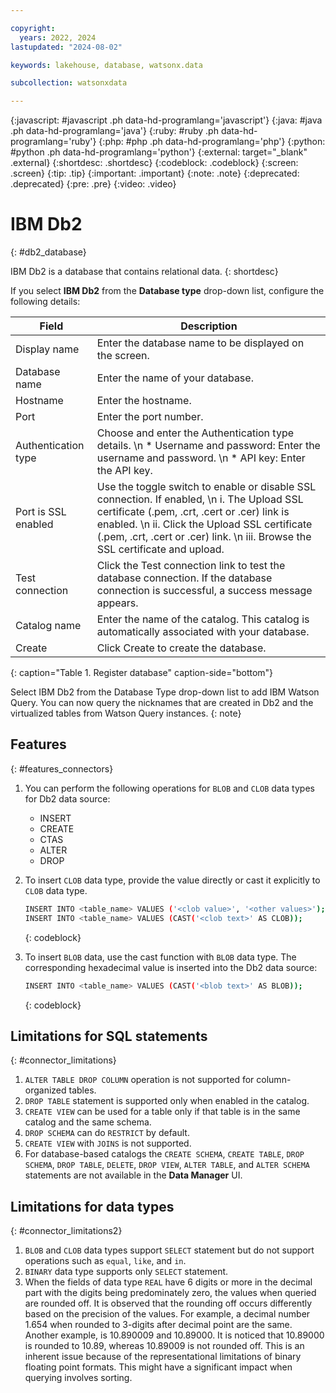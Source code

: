 ```yaml
---

copyright:
  years: 2022, 2024
lastupdated: "2024-08-02"

keywords: lakehouse, database, watsonx.data

subcollection: watsonxdata

---
```


{:javascript: #javascript .ph data-hd-programlang='javascript'}
{:java: #java .ph data-hd-programlang='java'}
{:ruby: #ruby .ph data-hd-programlang='ruby'}
{:php: #php .ph data-hd-programlang='php'}
{:python: #python .ph data-hd-programlang='python'}
{:external: target="_blank" .external}
{:shortdesc: .shortdesc}
{:codeblock: .codeblock}
{:screen: .screen}
{:tip: .tip}
{:important: .important}
{:note: .note}
{:deprecated: .deprecated}
{:pre: .pre}
{:video: .video}

# IBM Db2
{: #db2_database}

IBM Db2 is a database that contains relational data.
{: shortdesc}

 If you select **IBM Db2** from the **Database type** drop-down list, configure the following details:

 | Field           | Description        |
 |------------------|--------------------|
 | Display name    | Enter the database name to be displayed on the screen. |
 | Database name     | Enter the name of your database. |
 | Hostname            | Enter the hostname.  |
 | Port             | Enter the port number. |
 | Authentication type   | Choose and enter the Authentication type details. \n * Username and password: Enter the username and password. \n * API key: Enter the API key. |
 | Port is SSL enabled   | Use the toggle switch to enable or disable SSL connection. If enabled, \n i. The Upload SSL certificate (.pem, .crt, .cert or .cer) link is enabled. \n ii. Click the Upload SSL certificate (.pem, .crt, .cert or .cer) link. \n iii. Browse the SSL certificate and upload.|
 | Test connection     | Click the Test connection link to test the database connection. If the database connection is successful, a success message appears.|
 | Catalog name | Enter the name of the catalog. This catalog is automatically associated with your database. |
 | Create | Click Create to create the database. |
 {: caption="Table 1. Register database" caption-side="bottom"}

 Select IBM Db2 from the Database Type drop-down list to add IBM Watson Query.
 You can now query the nicknames that are created in Db2 and the virtualized tables from Watson Query instances.
{: note}

## Features
{: #features_connectors}

1. You can perform the following operations for `BLOB` and `CLOB` data types for Db2 data source:

   * INSERT
   * CREATE
   * CTAS
   * ALTER
   * DROP

2. To insert `CLOB` data type, provide the value directly or cast it explicitly to `CLOB` data type.

   ```bash
   INSERT INTO <table_name> VALUES ('<clob value>', '<other values>');
   INSERT INTO <table_name> VALUES (CAST('<clob text>' AS CLOB));
   ```
   {: codeblock}

3. To insert `BLOB` data, use the cast function with `BLOB` data type. The corresponding hexadecimal value is inserted into the Db2 data source:

   ```bash
   INSERT INTO <table_name> VALUES (CAST('<blob text>' AS BLOB));
   ```
   {: codeblock}

## Limitations for SQL statements
{: #connector_limitations}

1. `ALTER TABLE DROP COLUMN` operation is not supported for column-organized tables.
2. `DROP TABLE` statement is supported only when enabled in the catalog.
3. `CREATE VIEW` can be used for a table only if that table is in the same catalog and the same schema.
4. `DROP SCHEMA` can do `RESTRICT` by default.
5. `CREATE VIEW` with `JOINS` is not supported.
6. For database-based catalogs the `CREATE SCHEMA`, `CREATE TABLE`, `DROP SCHEMA`, `DROP TABLE`, `DELETE`, `DROP VIEW`, `ALTER TABLE`, and `ALTER SCHEMA` statements are not available in the **Data Manager** UI.

## Limitations for data types
{: #connector_limitations2}

1. `BLOB` and `CLOB` data types support `SELECT` statement but do not support operations such as `equal`, `like`, and `in`.
2. `BINARY` data type supports only `SELECT` statement.
3. When the fields of data type `REAL` have 6 digits or more in the decimal part with the digits being predominately zero, the values when queried are rounded off. It is observed that the rounding off occurs differently based on the precision of the values. For example, a decimal number 1.654 when rounded to 3-digits after decimal point are the same. Another example, is 10.890009 and 10.89000. It is noticed that 10.89000 is rounded to 10.89, whereas 10.89009 is not rounded off. This is an inherent issue because of the representational limitations of binary floating point formats. This might have a significant impact when querying involves sorting.
